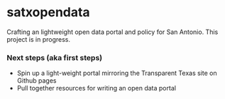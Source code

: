 satxopendata
============

Crafting an lightweight open data portal and policy for San Antonio. This project is in progress.

### Next steps (aka first steps)
* Spin up a light-weight portal mirroring the Transparent Texas site on Github pages
* Pull together resources for writing an open data portal